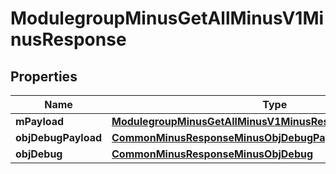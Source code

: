 
# ModulegroupMinusGetAllMinusV1MinusResponse

## Properties
Name | Type | Description | Notes
------------ | ------------- | ------------- | -------------
**mPayload** | [**ModulegroupMinusGetAllMinusV1MinusResponseMinusMPayload**](ModulegroupMinusGetAllMinusV1MinusResponseMinusMPayload.md) |  | 
**objDebugPayload** | [**CommonMinusResponseMinusObjDebugPayload**](CommonMinusResponseMinusObjDebugPayload.md) |  |  [optional]
**objDebug** | [**CommonMinusResponseMinusObjDebug**](CommonMinusResponseMinusObjDebug.md) |  |  [optional]



